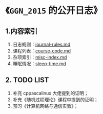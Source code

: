 # 《`GGN_2015` 的公开日志》

## 1.内容索引

1. 日志规则：[journal-rules.md](./data/meta/journal-rules.md)
2. 课程列表：[course-code.md](./data/meta/course-code.md)
3. 杂项索引：[misc-index.md](./data/misc/misc-index.md)
4. 睡眠情况：[sleep-time.md](./data/misc/sleep-time.md)

## 2. TODO LIST

1. 补充 cppascalinux 大佬提到的证明；
2. 补充《随机过程理论》课程中提到的证明；
3. 预习《计算机网络与通信实验》；

